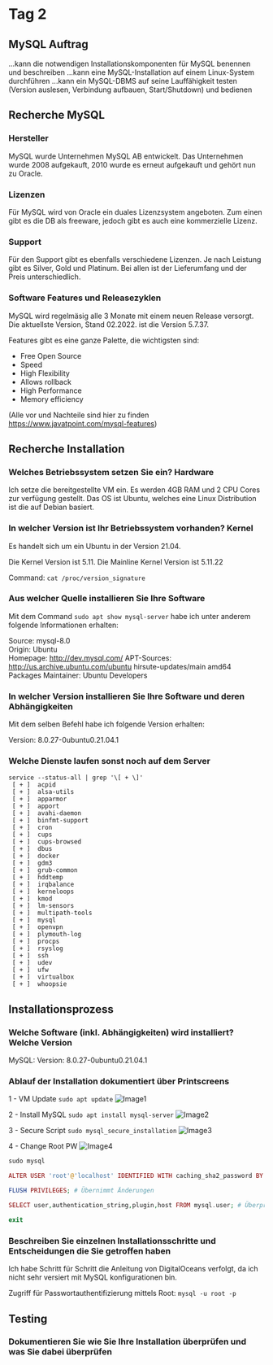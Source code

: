 # Tag 2

## MySQL Auftrag

...kann die notwendigen Installationskomponenten für MySQL benennen und beschreiben
...kann eine MySQL-Installation auf einem Linux-System durchführen
...kann ein MySQL-DBMS auf seine Lauffähigkeit testen (Version auslesen, Verbindung aufbauen, Start/Shutdown) und bedienen

## Recherche MySQL

### Hersteller

MySQL wurde Unternehmen MySQL AB entwickelt. Das Unternehmen wurde 2008 aufgekauft, 2010 wurde es erneut aufgekauft und gehört nun zu Oracle.

### Lizenzen

Für MySQL wird von Oracle ein duales Lizenzsystem angeboten. Zum einen gibt es die DB als freeware, jedoch gibt es auch eine kommerzielle Lizenz.

### Support

Für den Support gibt es ebenfalls verschiedene Lizenzen. Je nach Leistung gibt es Silver, Gold und Platinum. Bei allen ist der Lieferumfang und der Preis unterschiedlich.

### Software Features und Releasezyklen

MySQL wird regelmäsig alle 3 Monate mit einem neuen Release versorgt. Die aktuellste Version, Stand 02.2022. ist die Version 5.7.37.

Features gibt es eine ganze Palette, die wichtigsten sind:

- Free Open Source
- Speed
- High Flexibility
- Allows rollback
- High Performance
- Memory efficiency

(Alle vor und Nachteile sind hier zu finden https://www.javatpoint.com/mysql-features)

## Recherche Installation

### Welches Betriebssystem setzen Sie ein? Hardware

Ich setze die bereitgestellte VM ein. Es werden 4GB RAM und 2 CPU Cores zur verfügung gestellt.
Das OS ist Ubuntu, welches eine Linux Distribution ist die auf Debian basiert.

### In welcher Version ist Ihr Betriebssystem vorhanden? Kernel

Es handelt sich um ein Ubuntu in der Version 21.04.

Die Kernel Version ist 5.11. Die Mainline Kernel Version ist 5.11.22

Command: `cat /proc/version_signature`

### Aus welcher Quelle installieren Sie Ihre Software

Mit dem Command `sudo apt show mysql-server` habe ich unter anderem folgende Informationen erhalten:

Source: mysql-8.0  
Origin: Ubuntu  
Homepage: http://dev.mysql.com/
APT-Sources: http://us.archive.ubuntu.com/ubuntu hirsute-updates/main amd64 Packages
Maintainer: Ubuntu Developers

### In welcher Version installieren Sie Ihre Software und deren Abhängigkeiten

Mit dem selben Befehl habe ich folgende Version erhalten:

Version: 8.0.27-0ubuntu0.21.04.1

### Welche Dienste laufen sonst noch auf dem Server

```command
service --status-all | grep '\[ + \]'
 [ + ]  acpid
 [ + ]  alsa-utils
 [ + ]  apparmor
 [ + ]  apport
 [ + ]  avahi-daemon
 [ + ]  binfmt-support
 [ + ]  cron
 [ + ]  cups
 [ + ]  cups-browsed
 [ + ]  dbus
 [ + ]  docker
 [ + ]  gdm3
 [ + ]  grub-common
 [ + ]  hddtemp
 [ + ]  irqbalance
 [ + ]  kerneloops
 [ + ]  kmod
 [ + ]  lm-sensors
 [ + ]  multipath-tools
 [ + ]  mysql
 [ + ]  openvpn
 [ + ]  plymouth-log
 [ + ]  procps
 [ + ]  rsyslog
 [ + ]  ssh
 [ + ]  udev
 [ + ]  ufw
 [ + ]  virtualbox
 [ + ]  whoopsie
```

## Installationsprozess

### Welche Software (inkl. Abhängigkeiten) wird installiert? Welche Version

MySQL: Version: 8.0.27-0ubuntu0.21.04.1

### Ablauf der Installation dokumentiert über Printscreens

1 - VM Update
`sudo apt update`
![Image1](/Images/Step1.png)

2 - Install MySQL
`sudo apt install mysql-server`
![Image2](/Images/Step2.png)

3 - Secure Script
`sudo mysql_secure_installation`
![Image3](/Images/Step3.png)

4 - Change Root PW
![Image4](/Images/Step4.png)

```php
sudo mysql

ALTER USER 'root'@'localhost' IDENTIFIED WITH caching_sha2_password BY 'password';

FLUSH PRIVILEGES; # Übernimmt Änderungen

SELECT user,authentication_string,plugin,host FROM mysql.user; # Überprüfen änderungen

exit
```

### Beschreiben Sie einzelnen Installationsschritte und Entscheidungen die Sie getroffen haben

Ich habe Schritt für Schritt die Anleitung von DigitalOceans verfolgt, da ich nicht sehr versiert mit MySQL konfigurationen bin.

Zugriff für Passwortauthentifizierung mittels Root:
`mysql -u root -p`

## Testing

### Dokumentieren Sie wie Sie Ihre Installation überprüfen und was Sie dabei überprüfen
